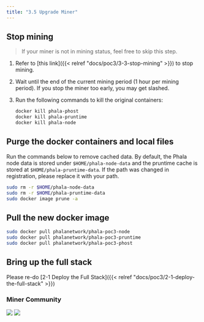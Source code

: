 ```yaml
---
title: "3.5 Upgrade Miner"
---
```


## Stop mining

> If your miner is not in mining status, feel free to skip this step.

1. Refer to [this link]({{< relref "docs/poc3/3-3-stop-mining" >}}) to stop mining.
2. Wait until the end of the current mining period (1 hour per mining period). If you stop the miner too early, you may get slashed.
3. Run the following commands to kill the original containers:

    ```bash
    docker kill phala-phost
    docker kill phala-pruntime
    docker kill phala-node
    ```

## Purge the docker containers and local files

Run the commands below to remove cached data. By default, the Phala node data is stored under `$HOME/phala-node-data` and the pruntime cache is stored at `$HOME/phala-pruntime-data`. If the path was changed in registration, please replace it with your path.

```bash
sudo rm -r $HOME/phala-node-data
sudo rm -r $HOME/phala-pruntime-data
sudo docker image prune -a
```

## Pull the new docker image

```bash
sudo docker pull phalanetwork/phala-poc3-node
sudo docker pull phalanetwork/phala-poc3-pruntime
sudo docker pull phalanetwork/phala-poc3-phost
```

## Bring up the full stack

Please re-do [2-1 Deploy the Full Stack]({{< relref "docs/poc3/2-1-deploy-the-full-stack" >}})

### Miner Community
[![](https://img.shields.io/discord/697726436211163147?label=Phala%20Discord)](https://discord.gg/zjdJ7d844d) [![](https://img.shields.io/badge/Join-Telegram-blue)](https://t.me/phalaminer)
